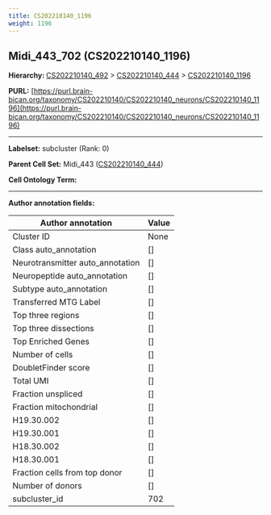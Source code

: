 ```yaml
---
title: CS202210140_1196
weight: 1196
---
```

## Midi_443_702 (CS202210140_1196)
<b>Hierarchy: </b>
[CS202210140_492](../CS202210140_492) >
[CS202210140_444](../CS202210140_444) >
[CS202210140_1196](../CS202210140_1196)

**PURL:** [https://purl.brain-bican.org/taxonomy/CS202210140/CS202210140_neurons/CS202210140_1196](https://purl.brain-bican.org/taxonomy/CS202210140/CS202210140_neurons/CS202210140_1196)

---


**Labelset:** subcluster (Rank: 0)

**Parent Cell Set:** Midi_443 ([CS202210140_444](../CS202210140_444))



**Cell Ontology Term:** 

[MARKER GENES.]: #


---

[TRANSFERRED ANNOTATIONS.]: #


[AUTHOR ANNOTATION FIELDS.]: #


**Author annotation fields:**

| Author annotation | Value |
|-------------------|-------|
|Cluster ID|None|
|Class auto_annotation|[]|
|Neurotransmitter auto_annotation|[]|
|Neuropeptide auto_annotation|[]|
|Subtype auto_annotation|[]|
|Transferred MTG Label|[]|
|Top three regions|[]|
|Top three dissections|[]|
|Top Enriched Genes|[]|
|Number of cells|[]|
|DoubletFinder score|[]|
|Total UMI|[]|
|Fraction unspliced|[]|
|Fraction mitochondrial|[]|
|H19.30.002|[]|
|H19.30.001|[]|
|H18.30.002|[]|
|H18.30.001|[]|
|Fraction cells from top donor|[]|
|Number of donors|[]|
|subcluster_id|702|
